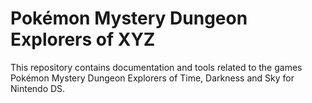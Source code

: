 # Pokémon Mystery Dungeon Explorers of XYZ

This repository contains documentation and tools related to the games
Pokémon Mystery Dungeon Explorers of Time, Darkness and Sky for Nintendo DS.
